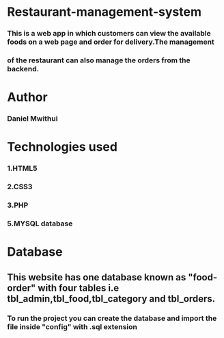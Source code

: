 # Restaurant-management-system
### This is a web app in which customers can view the available foods  on a web page and order for delivery.The management
### of the restaurant can also manage the orders from the backend.
# Author
### Daniel Mwithui

# Technologies used
### 1.HTML5
### 2.CSS3
### 3.PHP
###  5.MYSQL database


# Database
## This website has one database known as "food-order" with four tables i.e tbl_admin,tbl_food,tbl_category and tbl_orders.
### To run the project you can create the database and import the file inside "config" with .sql extension




